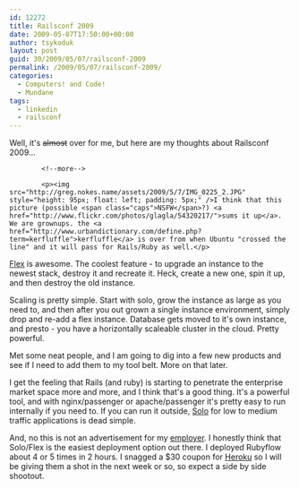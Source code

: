 ```yaml
---
id: 12272
title: Railsconf 2009
date: 2009-05-07T17:50:00+00:00
author: tsykoduk
layout: post
guid: 30/2009/05/07/railsconf-2009
permalink: /2009/05/07/railsconf-2009/
categories:
  - Computers! and Code!
  - Mundane
tags:
  - linkedin
  - railsconf
---
```

<p>Well, it's <del>almost</del> over for me, but here are my thoughts about Railsconf 2009...</p>

            <!--more-->

            <p><img src="http://greg.nokes.name/assets/2009/5/7/IMG_0225_2.JPG" style="height: 95px; float: left; padding: 5px;" />I think that this picture (possible <span class="caps">NSFW</span>?) <a href="http://www.flickr.com/photos/glagla/54320217/">sums it up</a>. We are grownups. the <a href="http://www.urbandictionary.com/define.php?term=kerfluffle">kerfluffle</a> is over from when Ubuntu "crossed the line" and it will pass for Rails/Ruby as well.</p>


<p><a href="http://www.engineyard.com/blog/2009/engine-yard-flex-announced-new-features-added-to-solo/">Flex</a> is awesome. The coolest feature - to upgrade an instance to the newest stack, destroy it and recreate it. Heck, create a new one, spin it up, and then destroy the old instance.</p>


<p>Scaling is pretty simple. Start with solo, grow the instance as large as you need to, and then after you out grown a single instance environment, simply drop and re-add a flex instance. Database gets moved to it's own instance, and presto - you have a horizontally scaleable  cluster in the cloud. Pretty powerful.</p>


<p>Met some neat people, and I am going to dig into a few new products and see if I need to add them to my tool belt. More on that later.</p>


<p>I get the feeling that Rails (and ruby) is starting to penetrate the enterprise market space more and more, and I think that's a good thing. It's a powerful tool, and with nginx/passenger or apache/passenger it's pretty easy to run internally if you need to. If you can run it outside, <a href="http://www.engineyard.com/plans/solo/">Solo</a> for low to medium traffic applications is dead simple.</p>


<p>And, no this is not an advertisement for my <a href="http://www.engineyard.com">employer</a>. I honestly think that Solo/Flex is the easiest deployment option out there. I deployed Rubyflow about 4 or 5 times in 2 hours. I snagged a $30 coupon for <a href="http://heroku.com/">Heroku</a> so I will be giving them a shot in the next week or so, so expect a side by side shootout.</p>